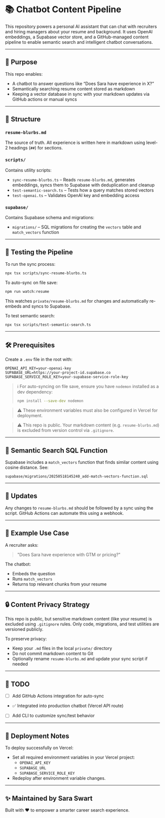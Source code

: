 # 📚 Chatbot Content Pipeline

This repository powers a personal AI assistant that can chat with recruiters and hiring managers about your resume and background. It uses OpenAI embeddings, a Supabase vector store, and a GitHub-managed content pipeline to enable semantic search and intelligent chatbot conversations.

---

## 🚀 Purpose

This repo enables:
- A chatbot to answer questions like “Does Sara have experience in X?”
- Semantically searching resume content stored as markdown
- Keeping a vector database in sync with your markdown updates via GitHub actions or manual syncs

---

## 🧱 Structure

### `resume-blurbs.md`
The source of truth. All experience is written here in markdown using level-2 headings (`##`) for sections.

### `scripts/`
Contains utility scripts:
- `sync-resume-blurbs.ts` – Reads `resume-blurbs.md`, generates embeddings, syncs them to Supabase with deduplication and cleanup
- `test-semantic-search.ts` – Tests how a query matches stored vectors
- `test-openai.ts` – Validates OpenAI key and embedding access

### `supabase/`
Contains Supabase schema and migrations:
- `migrations/` – SQL migrations for creating the `vectors` table and `match_vectors` function

---

## 🧪 Testing the Pipeline

To run the sync process:
```bash
npx tsx scripts/sync-resume-blurbs.ts
```

To auto-sync on file save:
```bash
npm run watch:resume
```
This watches `private/resume-blurbs.md` for changes and automatically re-embeds and syncs to Supabase.

To test semantic search:
```bash
npx tsx scripts/test-semantic-search.ts
```

---

## 🛠 Prerequisites

Create a `.env` file in the root with:
```env
OPENAI_API_KEY=your-openai-key
SUPABASE_URL=https://your-project-id.supabase.co
SUPABASE_SERVICE_ROLE_KEY=your-supabase-service-role-key
```

> ℹ️ For auto-syncing on file save, ensure you have `nodemon` installed as a dev dependency:
> ```bash
> npm install --save-dev nodemon
> ```

> ⚠️ These environment variables must also be configured in Vercel for deployment.

> ⚠️ This repo is public. Your markdown content (e.g. `resume-blurbs.md`) is excluded from version control via `.gitignore`.

---

## 🧠 Semantic Search SQL Function

Supabase includes a `match_vectors` function that finds similar content using cosine distance. See:
```
supabase/migrations/20250518145240_add-match-vectors-function.sql
```

---

## 🔁 Updates 

Any changes to `resume-blurbs.md` should be followed by a sync using the script. GitHub Actions can automate this using a webhook.

---

## 💬 Example Use Case

A recruiter asks:
> "Does Sara have experience with GTM or pricing?"

The chatbot:
- Embeds the question
- Runs `match_vectors`
- Returns top relevant chunks from your resume

---

## 🔒 Content Privacy Strategy

This repo is public, but sensitive markdown content (like your resume) is excluded using `.gitignore` rules. Only code, migrations, and test utilities are versioned publicly.

To preserve privacy:
- Keep your `.md` files in the local `private/` directory
- Do not commit markdown content to Git
- Optionally rename `resume-blurbs.md` and update your sync script if needed

---

## 📎 TODO

- [ ] Add GitHub Actions integration for auto-sync
- ✅ Integrated into production chatbot (Vercel API route)
- [ ] Add CLI to customize sync/test behavior

---

## 🚀 Deployment Notes

To deploy successfully on Vercel:
- Set all required environment variables in your Vercel project:
  - `OPENAI_API_KEY`
  - `SUPABASE_URL`
  - `SUPABASE_SERVICE_ROLE_KEY`
- Redeploy after environment variable changes.

---

## ✨ Maintained by Sara Swart

Built with ❤️ to empower a smarter career search experience.
